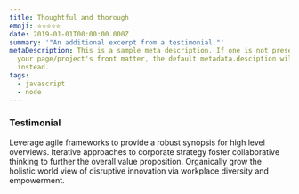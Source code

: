 ```yaml
---
title: Thoughtful and thorough
emoji: ⭐⭐⭐⭐⭐
date: 2019-01-01T00:00:00.000Z
summary: '"An additional excerpt from a testimonial."'
metaDescription: This is a sample meta description. If one is not present in
  your page/project's front matter, the default metadata.desciption will be used
  instead.
tags:
  - javascript
  - node
---
```

### Testimonial

Leverage agile frameworks to provide a robust synopsis for high level overviews. Iterative approaches to corporate strategy foster collaborative thinking to further the overall value proposition. Organically grow the holistic world view of disruptive innovation via workplace diversity and empowerment.